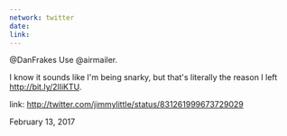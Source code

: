 ```yaml
---
network: twitter
date:
link:
---
```

@DanFrakes Use @airmailer. 

I know it sounds like I'm being snarky, but that's literally the reason I left http://bit.ly/2lIiKTU. 

link: http://twitter.com/jimmylittle/status/831261999673729029 

February 13, 2017